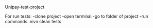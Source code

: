 
Unipay-test-project

For run tests:
  -clone project
  -open terminal
  -go to folder of project
  -run commands: mvn clean tests
